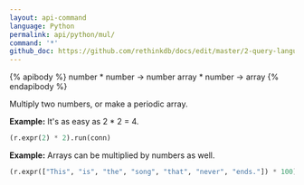 ```yaml
---
layout: api-command 
language: Python
permalink: api/python/mul/
command: '*'
github_doc: https://github.com/rethinkdb/docs/edit/master/2-query-language/api/python/math-and-logic/mul.md
---
```


{% apibody %}
number * number &rarr; number
array * number &rarr; array
{% endapibody %}

Multiply two numbers, or make a periodic array.

__Example:__ It's as easy as 2 * 2 = 4.

```py
(r.expr(2) * 2).run(conn)
```


__Example:__ Arrays can be multiplied by numbers as well.

```py
(r.expr(["This", "is", "the", "song", "that", "never", "ends."]) * 100).run(conn)
```

